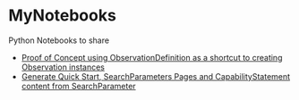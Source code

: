 # MyNotebooks
Python Notebooks to share

- [Proof of Concept using ObservationDefinition as a shortcut to creating Observation instances](OD/obsdef.ipynb)
- [Generate Quick Start, SearchParameters Pages and CapabilityStatement content from SearchParameter]()
